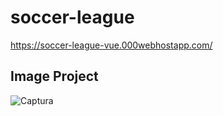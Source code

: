 # soccer-league

https://soccer-league-vue.000webhostapp.com/

## Image Project
![Captura](https://i.imgur.com/Fyuopni.jpeg)
